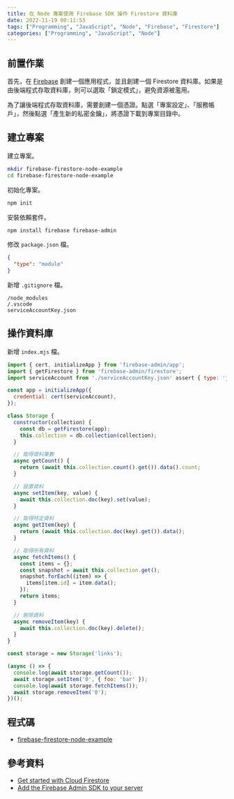 ```yaml
---
title: 在 Node 專案使用 Firebase SDK 操作 Firestore 資料庫
date: 2022-11-19 00:11:53
tags: ["Programming", "JavaScript", "Node", "Firebase", "Firestore"]
categories: ["Programming", "JavaScript", "Node"]
---
```


## 前置作業

首先，在 [Firebase](https://console.firebase.google.com/) 創建一個應用程式，並且創建一個 Firestore 資料庫。如果是由後端程式存取資料庫，則可以選取「鎖定模式」，避免資源被濫用。

為了讓後端程式存取資料庫，需要創建一個憑證。點選「專案設定」、「服務帳戶」，然後點選「產生新的私密金鑰」，將憑證下載到專案目錄中。

## 建立專案

建立專案。

```bash
mkdir firebase-firestore-node-example
cd firebase-firestore-node-example
```

初始化專案。

```bash
npm init
```

安裝依賴套件。

```bash
npm install firebase firebase-admin
```

修改 `package.json` 檔。

```json
{
  "type": "module"
}
```

新增 `.gitignore` 檔。

```env
/node_modules
/.vscode
serviceAccountKey.json
```

## 操作資料庫

新增 `index.mjs` 檔。

```js
import { cert, initializeApp } from 'firebase-admin/app';
import { getFirestore } from 'firebase-admin/firestore';
import serviceAccount from './serviceAccountKey.json' assert { type: 'json' };

const app = initializeApp({
  credential: cert(serviceAccount),
});

class Storage {
  constructor(collection) {
    const db = getFirestore(app);
    this.collection = db.collection(collection);
  }

  // 取得資料筆數
  async getCount() {
    return (await this.collection.count().get()).data().count;
  }

  // 設置資料
  async setItem(key, value) {
    await this.collection.doc(key).set(value);
  }

  // 取得特定資料
  async getItem(key) {
    return (await this.collection.doc(key).get()).data();
  }

  // 取得所有資料
  async fetchItems() {
    const items = {};
    const snapshot = await this.collection.get();
    snapshot.forEach((item) => {
      items[item.id] = item.data();
    });
    return items;
  }

  // 刪除資料
  async removeItem(key) {
    await this.collection.doc(key).delete();
  }
}

const storage = new Storage('links');

(async () => {
  console.log(await storage.getCount());
  await storage.setItem('0', { foo: 'bar' });
  console.log(await storage.fetchItems());
  await storage.removeItem('0');
})();
```

## 程式碼

- [firebase-firestore-node-example](https://github.com/memochou1993/firebase-firestore-node-example)

## 參考資料

- [Get started with Cloud Firestore](https://firebase.google.com/docs/firestore/quickstart)
- [Add the Firebase Admin SDK to your server](https://firebase.google.com/docs/admin/setup)
